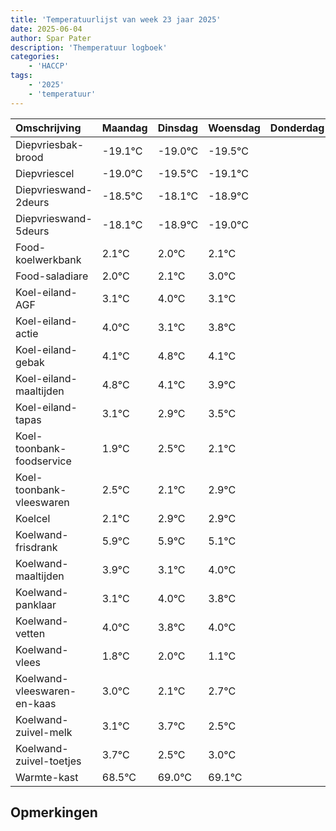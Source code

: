 ```yaml
---
title: 'Temperatuurlijst van week 23 jaar 2025'
date: 2025-06-04
author: Spar Pater
description: 'Themperatuur logboek'
categories:
    - 'HACCP'
tags:
    - '2025'
    - 'temperatuur'
---
```

|Omschrijving|Maandag|Dinsdag|Woensdag|Donderdag|Vrijdag|Zaterdag|Zondag|
|:---|:---|:---|:---|:---|:---|:---|:---|
|Diepvriesbak-brood|-19.1°C|-19.0°C|-19.5°C| | | | |
|Diepvriescel|-19.0°C|-19.5°C|-19.1°C| | | | |
|Diepvrieswand-2deurs|-18.5°C|-18.1°C|-18.9°C| | | | |
|Diepvrieswand-5deurs|-18.1°C|-18.9°C|-19.0°C| | | | |
|Food-koelwerkbank|2.1°C|2.0°C|2.1°C| | | | |
|Food-saladiare|2.0°C|2.1°C|3.0°C| | | | |
|Koel-eiland-AGF|3.1°C|4.0°C|3.1°C| | | | |
|Koel-eiland-actie|4.0°C|3.1°C|3.8°C| | | | |
|Koel-eiland-gebak|4.1°C|4.8°C|4.1°C| | | | |
|Koel-eiland-maaltijden|4.8°C|4.1°C|3.9°C| | | | |
|Koel-eiland-tapas|3.1°C|2.9°C|3.5°C| | | | |
|Koel-toonbank-foodservice|1.9°C|2.5°C|2.1°C| | | | |
|Koel-toonbank-vleeswaren|2.5°C|2.1°C|2.9°C| | | | |
|Koelcel|2.1°C|2.9°C|2.9°C| | | | |
|Koelwand-frisdrank|5.9°C|5.9°C|5.1°C| | | | |
|Koelwand-maaltijden|3.9°C|3.1°C|4.0°C| | | | |
|Koelwand-panklaar|3.1°C|4.0°C|3.8°C| | | | |
|Koelwand-vetten|4.0°C|3.8°C|4.0°C| | | | |
|Koelwand-vlees|1.8°C|2.0°C|1.1°C| | | | |
|Koelwand-vleeswaren-en-kaas|3.0°C|2.1°C|2.7°C| | | | |
|Koelwand-zuivel-melk|3.1°C|3.7°C|2.5°C| | | | |
|Koelwand-zuivel-toetjes|3.7°C|2.5°C|3.0°C| | | | |
|Warmte-kast|68.5°C|69.0°C|69.1°C| | | | |

## Opmerkingen


